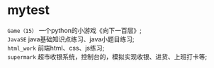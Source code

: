 # mytest

`Game（15）` 一个python的小游戏《向下一百层》; </br>
`JavaSE`  java基础知识点练习、java小题目练习;</br>
`html_work`   前端html、css、js练习;</br>
`supermark`  超市收银系统，控制台的，模拟实现收银、进货、上班打卡等;</br>

